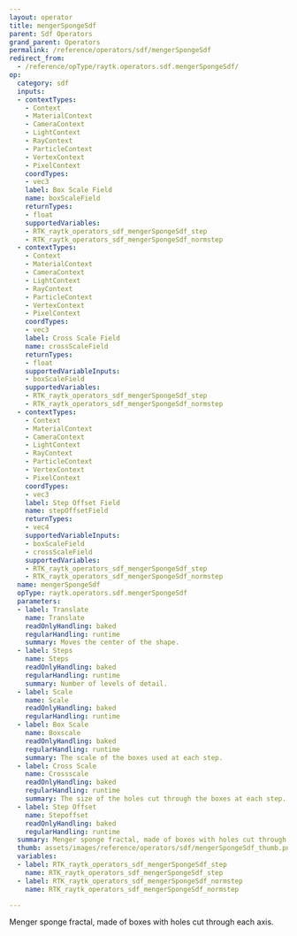 ```yaml
---
layout: operator
title: mengerSpongeSdf
parent: Sdf Operators
grand_parent: Operators
permalink: /reference/operators/sdf/mengerSpongeSdf
redirect_from:
  - /reference/opType/raytk.operators.sdf.mengerSpongeSdf/
op:
  category: sdf
  inputs:
  - contextTypes:
    - Context
    - MaterialContext
    - CameraContext
    - LightContext
    - RayContext
    - ParticleContext
    - VertexContext
    - PixelContext
    coordTypes:
    - vec3
    label: Box Scale Field
    name: boxScaleField
    returnTypes:
    - float
    supportedVariables:
    - RTK_raytk_operators_sdf_mengerSpongeSdf_step
    - RTK_raytk_operators_sdf_mengerSpongeSdf_normstep
  - contextTypes:
    - Context
    - MaterialContext
    - CameraContext
    - LightContext
    - RayContext
    - ParticleContext
    - VertexContext
    - PixelContext
    coordTypes:
    - vec3
    label: Cross Scale Field
    name: crossScaleField
    returnTypes:
    - float
    supportedVariableInputs:
    - boxScaleField
    supportedVariables:
    - RTK_raytk_operators_sdf_mengerSpongeSdf_step
    - RTK_raytk_operators_sdf_mengerSpongeSdf_normstep
  - contextTypes:
    - Context
    - MaterialContext
    - CameraContext
    - LightContext
    - RayContext
    - ParticleContext
    - VertexContext
    - PixelContext
    coordTypes:
    - vec3
    label: Step Offset Field
    name: stepOffsetField
    returnTypes:
    - vec4
    supportedVariableInputs:
    - boxScaleField
    - crossScaleField
    supportedVariables:
    - RTK_raytk_operators_sdf_mengerSpongeSdf_step
    - RTK_raytk_operators_sdf_mengerSpongeSdf_normstep
  name: mengerSpongeSdf
  opType: raytk.operators.sdf.mengerSpongeSdf
  parameters:
  - label: Translate
    name: Translate
    readOnlyHandling: baked
    regularHandling: runtime
    summary: Moves the center of the shape.
  - label: Steps
    name: Steps
    readOnlyHandling: baked
    regularHandling: runtime
    summary: Number of levels of detail.
  - label: Scale
    name: Scale
    readOnlyHandling: baked
    regularHandling: runtime
  - label: Box Scale
    name: Boxscale
    readOnlyHandling: baked
    regularHandling: runtime
    summary: The scale of the boxes used at each step.
  - label: Cross Scale
    name: Crossscale
    readOnlyHandling: baked
    regularHandling: runtime
    summary: The size of the holes cut through the boxes at each step.
  - label: Step Offset
    name: Stepoffset
    readOnlyHandling: baked
    regularHandling: runtime
  summary: Menger sponge fractal, made of boxes with holes cut through each axis.
  thumb: assets/images/reference/operators/sdf/mengerSpongeSdf_thumb.png
  variables:
  - label: RTK_raytk_operators_sdf_mengerSpongeSdf_step
    name: RTK_raytk_operators_sdf_mengerSpongeSdf_step
  - label: RTK_raytk_operators_sdf_mengerSpongeSdf_normstep
    name: RTK_raytk_operators_sdf_mengerSpongeSdf_normstep

---
```



Menger sponge fractal, made of boxes with holes cut through each axis.